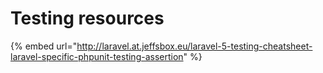 # Testing resources

{% embed url="http://laravel.at.jeffsbox.eu/laravel-5-testing-cheatsheet-laravel-specific-phpunit-testing-assertion" %}

